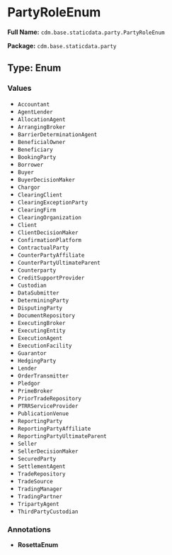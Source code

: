 # PartyRoleEnum

**Full Name:** `cdm.base.staticdata.party.PartyRoleEnum`

**Package:** `cdm.base.staticdata.party`

## Type: Enum

### Values

- `Accountant`
- `AgentLender`
- `AllocationAgent`
- `ArrangingBroker`
- `BarrierDeterminationAgent`
- `BeneficialOwner`
- `Beneficiary`
- `BookingParty`
- `Borrower`
- `Buyer`
- `BuyerDecisionMaker`
- `Chargor`
- `ClearingClient`
- `ClearingExceptionParty`
- `ClearingFirm`
- `ClearingOrganization`
- `Client`
- `ClientDecisionMaker`
- `ConfirmationPlatform`
- `ContractualParty`
- `CounterPartyAffiliate`
- `CounterPartyUltimateParent`
- `Counterparty`
- `CreditSupportProvider`
- `Custodian`
- `DataSubmitter`
- `DeterminingParty`
- `DisputingParty`
- `DocumentRepository`
- `ExecutingBroker`
- `ExecutingEntity`
- `ExecutionAgent`
- `ExecutionFacility`
- `Guarantor`
- `HedgingParty`
- `Lender`
- `OrderTransmitter`
- `Pledgor`
- `PrimeBroker`
- `PriorTradeRepository`
- `PTRRServiceProvider`
- `PublicationVenue`
- `ReportingParty`
- `ReportingPartyAffiliate`
- `ReportingPartyUltimateParent`
- `Seller`
- `SellerDecisionMaker`
- `SecuredParty`
- `SettlementAgent`
- `TradeRepository`
- `TradeSource`
- `TradingManager`
- `TradingPartner`
- `TripartyAgent`
- `ThirdPartyCustodian`
### Annotations

- **RosettaEnum**


